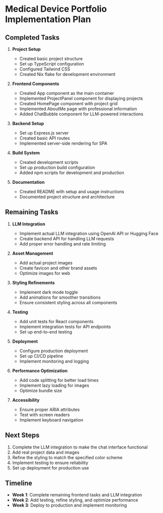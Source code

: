 # Medical Device Portfolio Implementation Plan

## Completed Tasks

1. **Project Setup**
   - Created basic project structure
   - Set up TypeScript configuration
   - Configured Tailwind CSS
   - Created Nix flake for development environment

2. **Frontend Components**
   - Created App component as the main container
   - Implemented ProjectPanel component for displaying projects
   - Created HomePage component with project grid
   - Implemented AboutMe page with professional information
   - Added ChatBubble component for LLM-powered interactions

3. **Backend Setup**
   - Set up Express.js server
   - Created basic API routes
   - Implemented server-side rendering for SPA

4. **Build System**
   - Created development scripts
   - Set up production build configuration
   - Added npm scripts for development and production

5. **Documentation**
   - Created README with setup and usage instructions
   - Documented project structure and architecture

## Remaining Tasks

1. **LLM Integration**
   - Implement actual LLM integration using OpenAI API or Hugging Face
   - Create backend API for handling LLM requests
   - Add proper error handling and rate limiting

2. **Asset Management**
   - Add actual project images
   - Create favicon and other brand assets
   - Optimize images for web

3. **Styling Refinements**
   - Implement dark mode toggle
   - Add animations for smoother transitions
   - Ensure consistent styling across all components

4. **Testing**
   - Add unit tests for React components
   - Implement integration tests for API endpoints
   - Set up end-to-end testing

5. **Deployment**
   - Configure production deployment
   - Set up CI/CD pipeline
   - Implement monitoring and logging

6. **Performance Optimization**
   - Add code splitting for better load times
   - Implement lazy loading for images
   - Optimize bundle size

7. **Accessibility**
   - Ensure proper ARIA attributes
   - Test with screen readers
   - Implement keyboard navigation

## Next Steps

1. Complete the LLM integration to make the chat interface functional
2. Add real project data and images
3. Refine the styling to match the specified color scheme
4. Implement testing to ensure reliability
5. Set up deployment for production use

## Timeline

- **Week 1**: Complete remaining frontend tasks and LLM integration
- **Week 2**: Add testing, refine styling, and optimize performance
- **Week 3**: Deploy to production and implement monitoring